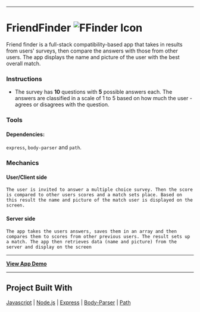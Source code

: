 - - - 
# FriendFinder  ![FFinder Icon](https://img.icons8.com/nolan/64/000000/groups.png)
Friend finder is a full-stack compatibility-based app that takes in results from users' surveys, then compare the answers with those from other users. The app displays the name and picture of the user with the best overall match.

### Instructions
- The survey has __10__ questions with __5__ possible answers each. The answers are classified in a scale of 1 to 5 based on how much the user - agrees or disagrees with the question.

### Tools
#### Dependencies:
`express`, `body-parser` and `path`.

### Mechanics
#### User/Client side
```The user is invited to answer a multiple choice survey. Then the score is compared to other users scores and a match sets place. Based on this result the name and picture of the match user is displayed on the screen.```

#### Server side
```The app takes the users answers, saves them in an array and then compares them to scores from other previous users. The result sets up a match. The app then retrieves data (name and picture) from the server and display on the screen```

- - - 
**[View App Demo](https://heroku.link.html)**
- - - 
## Project Built With
[Javascript](https://www.javascript.com/) | [Node.js](https://www.nodejs.org/) | [Express](https://expressjs.com/) | [Body-Parser](https://www.npmjs.com/package/body-parser) | [Path](https://www.npmjs.com/package/path)
